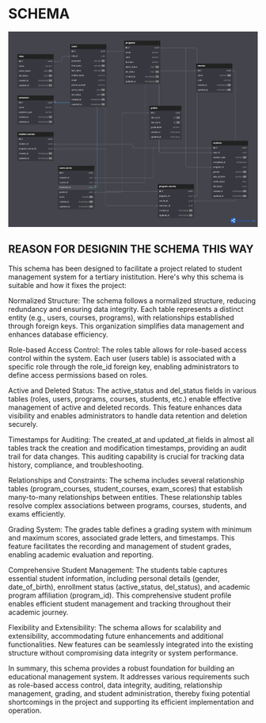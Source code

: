 # SCHEMA
![STUDENT MANAGEMENT SYSTEM SCHEMA](db_schema.png)

## REASON FOR DESIGNIN THE SCHEMA THIS WAY
This schema has been designed to facilitate a project related to student management system for a tertiary inistitution. Here's why this schema is suitable and how it fixes the project:

Normalized Structure: The schema follows a normalized structure, reducing redundancy and ensuring data integrity. Each table represents a distinct entity (e.g., users, courses, programs), with relationships established through foreign keys. This organization simplifies data management and enhances database efficiency.

Role-based Access Control: The roles table allows for role-based access control within the system. Each user (users table) is associated with a specific role through the role_id foreign key, enabling administrators to define access permissions based on roles.

Active and Deleted Status: The active_status and del_status fields in various tables (roles, users, programs, courses, students, etc.) enable effective management of active and deleted records. This feature enhances data visibility and enables administrators to handle data retention and deletion securely.

Timestamps for Auditing: The created_at and updated_at fields in almost all tables track the creation and modification timestamps, providing an audit trail for data changes. This auditing capability is crucial for tracking data history, compliance, and troubleshooting.

Relationships and Constraints: The schema includes several relationship tables (program_courses, student_courses, exam_scores) that establish many-to-many relationships between entities. These relationship tables resolve complex associations between programs, courses, students, and exams efficiently.

Grading System: The grades table defines a grading system with minimum and maximum scores, associated grade letters, and timestamps. This feature facilitates the recording and management of student grades, enabling academic evaluation and reporting.

Comprehensive Student Management: The students table captures essential student information, including personal details (gender, date_of_birth), enrollment status (active_status, del_status), and academic program affiliation (program_id). This comprehensive student profile enables efficient student management and tracking throughout their academic journey.

Flexibility and Extensibility: The schema allows for scalability and extensibility, accommodating future enhancements and additional functionalities. New features can be seamlessly integrated into the existing structure without compromising data integrity or system performance.

In summary, this schema provides a robust foundation for building an educational management system. It addresses various requirements such as role-based access control, data integrity, auditing, relationship management, grading, and student administration, thereby fixing potential shortcomings in the project and supporting its efficient implementation and operation.
